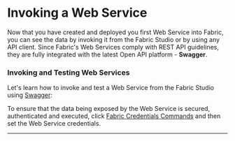 # Invoking a Web Service

Now that you have created and deployed you first Web Service into Fabric,  you can see the data by invoking it from the Fabric Studio or by using any API client. Since Fabric's Web Services comply with REST API  guidelines, they are fully integrated with the latest Open API platform - **Swagger**.

### Invoking and Testing Web Services

Let's learn how to invoke and test a Web Service from the Fabric Studio using [Swagger](/articles/15_web_services_and_graphit/09_swagger.md):

To ensure that the data being exposed by the Web Service is secured, authenticated and executed, click [Fabric Credentials Commands](/articles/17_fabric_credentials/02_fabric_credentials_commands.md) and then set the Web Service credentials.	



------
